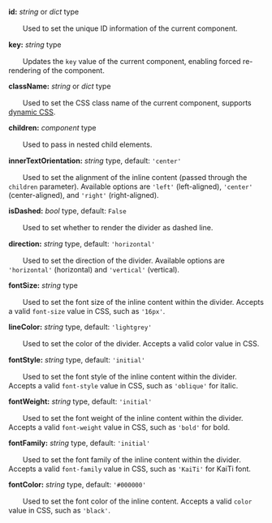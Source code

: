 **id:** *string* or *dict* type

　　Used to set the unique ID information of the current component.

**key:** *string* type

　　Updates the `key` value of the current component, enabling forced re-rendering of the component.

**className:** *string* or *dict* type

　　Used to set the CSS class name of the current component, supports [dynamic CSS](/advanced-classname).

**children:** *component* type

　　Used to pass in nested child elements.

**innerTextOrientation:** *string* type, default: `'center'`

　　Used to set the alignment of the inline content (passed through the `children` parameter). Available options are `'left'` (left-aligned), `'center'` (center-aligned), and `'right'` (right-aligned).

**isDashed:** *bool* type, default: `False`

　　Used to set whether to render the divider as dashed line.

**direction:** *string* type, default: `'horizontal'`

　　Used to set the direction of the divider. Available options are `'horizontal'` (horizontal) and `'vertical'` (vertical).

**fontSize:** *string* type

　　Used to set the font size of the inline content within the divider. Accepts a valid `font-size` value in CSS, such as `'16px'`.

**lineColor:** *string* type, default: `'lightgrey'`

　　Used to set the color of the divider. Accepts a valid color value in CSS.

**fontStyle:** *string* type, default: `'initial'`

　　Used to set the font style of the inline content within the divider. Accepts a valid `font-style` value in CSS, such as `'oblique'` for italic.

**fontWeight:** *string* type, default: `'initial'`

　　Used to set the font weight of the inline content within the divider. Accepts a valid `font-weight` value in CSS, such as `'bold'` for bold.

**fontFamily:** *string* type, default: `'initial'`

　　Used to set the font family of the inline content within the divider. Accepts a valid `font-family` value in CSS, such as `'KaiTi'` for KaiTi font.

**fontColor:** *string* type, default: `'#000000'`

　　Used to set the font color of the inline content. Accepts a valid `color` value in CSS, such as `'black'`.